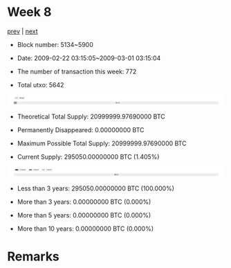 # Week 8

[prev](week0007.md) | [next](week0009.md)

- Block number: 5134~5900

- Date: 2009-02-22 03:15:05~2009-03-01 03:15:04

- The number of transaction this week: 772

- Total utxo: 5642

![](../images/mined_week0008.png)

- Theoretical Total Supply: 20999999.97690000 BTC

- Permanently Disappeared: 0.00000000 BTC

- Maximum Possible Total Supply: 20999999.97690000 BTC

- Current Supply: 295050.00000000 BTC (1.405%)

![](../images/year_week0008.png)


- Less than 3 years: 295050.00000000 BTC (100.000%)

- More than 3 years: 0.00000000 BTC (0.000%)

- More than 5 years: 0.00000000 BTC (0.000%)

- More than 10 years: 0.00000000 BTC (0.000%)

# Remarks

